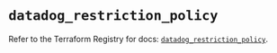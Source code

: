 # `datadog_restriction_policy`

Refer to the Terraform Registry for docs: [`datadog_restriction_policy`](https://registry.terraform.io/providers/datadog/datadog/3.43.0/docs/resources/restriction_policy).
